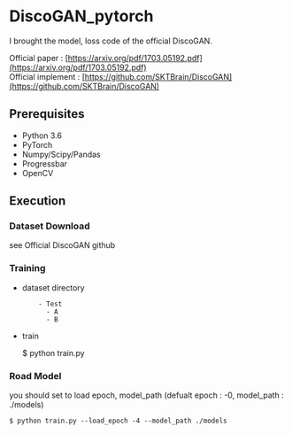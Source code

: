 # DiscoGAN_pytorch
I brought the model, loss code of the official DiscoGAN.

Official paper : [https://arxiv.org/pdf/1703.05192.pdf](https://arxiv.org/pdf/1703.05192.pdf) <br>
Official implement : [https://github.com/SKTBrain/DiscoGAN](https://github.com/SKTBrain/DiscoGAN)

## Prerequisites
- Python 3.6
- PyTorch
- Numpy/Scipy/Pandas
- Progressbar
- OpenCV

## Execution

### Dataset Download
see Official DiscoGAN github

### Training
- dataset directory
  ```
      - Test
        - A
        - B
  ```
- train

    $ python train.py
    
    
### Road Model
you should set to load epoch, model_path (defualt epoch : -0, model_path : ./models)
    
    $ python train.py --load_epoch -4 --model_path ./models
 
